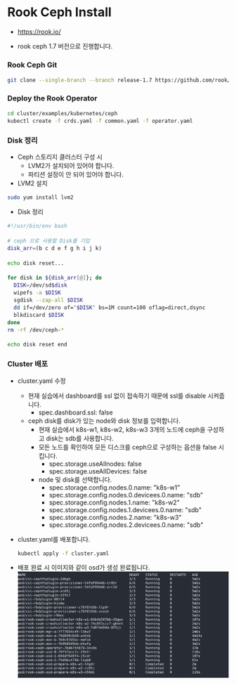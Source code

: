# Rook Ceph Install

- https://rook.io/

- rook ceph 1.7 버전으로 진행합니다.

### Rook Ceph Git

``` bash
git clone --single-branch --branch release-1.7 https://github.com/rook/rook.git
```

### Deploy the Rook Operator

``` bash
cd cluster/examples/kubernetes/ceph
kubectl create -f crds.yaml -f common.yaml -f operator.yaml
```

### Disk 정리

- Ceph 스토리지 클러스터 구성 시
  - LVM2가 설치되어 있어야 합니다.
  - 파티션 설정이 안 되어 있어야 합니다.
- LVM2 설치

``` bash
sudo yum install lvm2
```

- Disk 정리

```bash
#!/usr/bin/env bash

# ceph 으로 사용할 Disk를 기입
disk_arr=(b c d e f g h i j k)

echo disk reset...

for disk in ${disk_arr[@]}; do
  DISK=/dev/sd$disk
  wipefs -a $DISK
  sgdisk --zap-all $DISK
  dd if=/dev/zero of="$DISK" bs=1M count=100 oflag=direct,dsync
  blkdiscard $DISK
done
rm -rf /dev/ceph-*

echo disk reset end
```

### Cluster 배포

- cluster.yaml 수정
  - 현재 실습에서 dashboard를 ssl 없이 접속하기 때문에 ssl를 disable 시켜줍니다.
    - spec.dashboard.ssl: false
  - ceph disk를 disk가 있는 node와 disk 정보를 입력합니다.
    - 현재 실습에서 k8s-w1, k8s-w2, k8s-w3 3개의 노드에 ceph을 구성하고 disk는 sdb를 사용합니다.
    - 모든 노드를 확인하여 모든 디스크를 ceph으로 구성하는 옵션을 false 시킵니다.
      - spec.storage.useAllnodes: false
      - spec.storage.useAllDevices: false
    - node 및 disk를 선택합니다.
      - spec.storage.config.nodes.0.name: "k8s-w1"
      - spec.storage.config.nodes.0.devicees.0.name: "sdb"
      - spec.storage.config.nodes.1.name: "k8s-w2"
      - spec.storage.config.nodes.1.devicees.0.name: "sdb"
      - spec.storage.config.nodes.2.name: "k8s-w3"
      - spec.storage.config.nodes.2.devicees.0.name: "sdb"

- cluster.yaml를 배포합니다.

  ``` bash
  kubectl apply -f cluster.yaml
  ```

- 배포 완료 시 이미지와 같이 osd가 생성 완료됩니다.
![cluster 배포 완료](image/rook_ceph_cluster_success.png)

